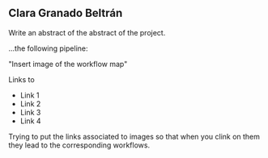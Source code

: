 ## Clara Granado Beltrán

Write an abstract of the abstract of the project.

...the following pipeline:

"Insert image of the workflow map"

Links to
* Link 1
* Link 2
* Link 3
* Link 4

Trying to put the links associated to images so that when you clink on them they lead to the corresponding workflows.
